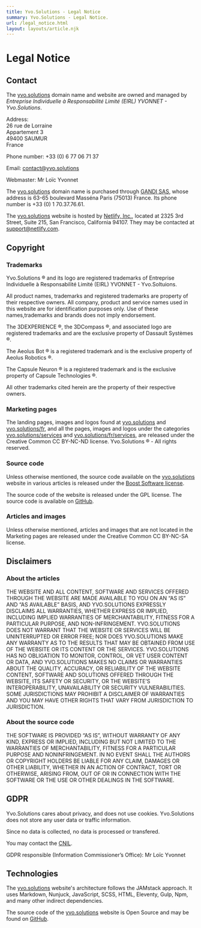 ```yaml
---
title: Yvo.Solutions - Legal Notice
summary: Yvo.Solutions - Legal Notice.
url: /legal_notice.html
layout: layouts/article.njk
---
```


# Legal Notice

## Contact

The [yvo.solutions](https://yvo.solutions) domain name and website are owned and managed by *Entreprise Individuelle à Responsabilité Limité (EIRL) YVONNET - Yvo.Solutions*.

Address:<br/>
26 rue de Lorraine<br/>
Appartement 3<br/>
49400 SAUMUR<br/>
France

Phone number: +33 (0) 6 77 06 71 37

Email: contact@yvo.solutions

Webmaster: Mr Loïc Yvonnet

The [yvo.solutions](https://yvo.solutions) domain name is purchased through [GANDI SAS](https://www.gandi.net), whose address is 63-65 boulevard Masséna Paris (75013) France. Its phone number is +33 (0) 1 70.37.76.61.

The [yvo.solutions](https://yvo.solutions) website is hosted by [Netlify, Inc.](https://www.netlify.com), located at 2325 3rd Street, Suite 215, San Francisco, California 94107. They may be contacted at support@netlify.com.

## Copyright

### Trademarks

Yvo.Solutions &#174; and its logo are registered trademarks of Entreprise Individuelle à Responsabilité Limité (EIRL) YVONNET - Yvo.Soltuions.

All product names, trademarks and registered trademarks are property of their respective owners. All company, product and service names used in this website are for identification purposes only. Use of these names,trademarks and brands does not imply endorsement.

The 3DEXPERIENCE &#174;, the 3DCompass &#174;, and associated logo are registered trademarks and are the exclusive property of Dassault Systèmes &#174;.

The Aeolus Bot &#174; is a registered trademark and is the exclusive property of Aeolus Robotics &#174;.

The Capsule Neuron &#174; is a registered trademark and is the exclusive property of Capsule Technologies &#174;.

All other trademarks cited herein are the property of their respective owners.

### Marketing pages

The landing pages, images and logos found at [yvo.solutions](https://yvo.solutions) and [yvo.solutions/fr](https://yvo.solutions/fr), and all the pages, images and logos under the categories [yvo.solutions/services](https://yvo.solutions/services) and [yvo.solutions/fr/services](https://yvo.solutions/fr/services), are released under the Creative Common CC BY-NC-ND license.
Yvo.Solutions &#174; - All rights reserved.

### Source code

Unless otherwise mentioned, the source code available on the [yvo.solutions](https://yvo.solutions) website in various articles is released under the [Boost Software license](https://www.boost.org/users/license.html).

The source code of the website is released under the GPL license. The source code is available on [GitHub](https://github.com/loic-yvonnet/dev-www-yvo-solutions).

### Articles and images

Unless otherwise mentioned, articles and images that are not located in the Marketing pages are released under the Creative Common CC BY-NC-SA license.

## Disclaimers

### About the articles

THE WEBSITE AND ALL CONTENT, SOFTWARE AND SERVICES OFFERED THROUGH THE WEBSITE ARE MADE AVAILABLE TO YOU ON AN “AS IS” AND “AS AVAILABLE” BASIS, AND YVO.SOLUTIONS EXPRESSLY DISCLAIMS ALL WARRANTIES, WHETHER EXPRESS OR IMPLIED, INCLUDING IMPLIED WARRANTIES OF MERCHANTABILITY, FITNESS FOR A PARTICULAR PURPOSE, AND NON-INFRINGEMENT. YVO.SOLUTIONS DOES NOT WARRANT THAT THE WEBSITE OR SERVICES WILL BE UNINTERRUPTED OR ERROR FREE; NOR DOES YVO.SOLUTIONS MAKE ANY WARRANTY AS TO THE RESULTS THAT MAY BE OBTAINED FROM USE OF THE WEBSITE OR ITS CONTENT OR THE SERVICES. YVO.SOLUTIONS HAS NO OBLIGATION TO MONITOR, CONTROL, OR VET USER CONTENT OR DATA, AND YVO.SOLUTIONS MAKES NO CLAIMS OR WARRANTIES ABOUT THE QUALITY, ACCURACY, OR RELIABILITY OF THE WEBSITE CONTENT, SOFTWARE AND SOLUTIONS OFFERED THROUGH THE WEBSITE, ITS SAFETY OR SECURITY, OR THE WEBSITE’S INTEROPERABILITY, UNAVAILABILITY OR SECURITY VULNERABILITIES. SOME JURISDICTIONS MAY PROHIBIT A DISCLAIMER OF WARRANTIES AND YOU MAY HAVE OTHER RIGHTS THAT VARY FROM JURISDICTION TO JURISDICTION.

### About the source code

THE SOFTWARE IS PROVIDED “AS IS”, WITHOUT WARRANTY OF ANY KIND, EXPRESS OR IMPLIED, INCLUDING BUT NOT LIMITED TO THE WARRANTIES OF MERCHANTABILITY, FITNESS FOR A PARTICULAR PURPOSE AND NONINFRINGEMENT. IN NO EVENT SHALL THE AUTHORS OR COPYRIGHT HOLDERS BE LIABLE FOR ANY CLAIM, DAMAGES OR OTHER LIABILITY, WHETHER IN AN ACTION OF CONTRACT, TORT OR OTHERWISE, ARISING FROM, OUT OF OR IN CONNECTION WITH THE SOFTWARE OR THE USE OR OTHER DEALINGS IN THE SOFTWARE.

## GDPR

Yvo.Solutions cares about privacy, and does not use cookies. Yvo.Solutions does not store any user data or traffic information.

Since no data is collected, no data is processed or transfered.

You may contact the [CNIL](https://www.cnil.fr).

GDPR responsible (Information Commissioner’s Office): Mr Loïc Yvonnet

## Technologies

The [yvo.solutions](https://yvo.solutions) website's architecture follows the JAMstack approach. It uses Markdown, Nunjuck, JavaScript, SCSS, HTML, Eleventy, Gulp, Npm, and many other indirect dependencies.

The source code of the [yvo.solutions](https://yvo.solutions) website is Open Source and may be found on [GitHub](https://github.com/loic-yvonnet/dev-www-yvo-solutions).